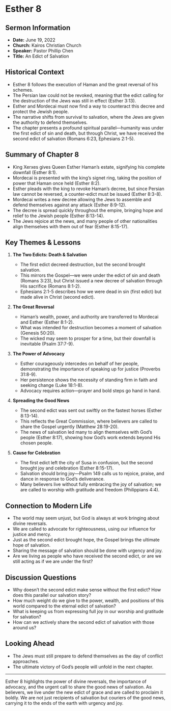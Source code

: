 # Esther 8

## Sermon Information
- **Date:** June 19, 2022
- **Church:** Kairos Christian Church
- **Speaker:** Pastor Phillip Chen
- **Title:** An Edict of Salvation

## Historical Context
- Esther 8 follows the execution of Haman and the great reversal of his schemes.
- The Persian law could not be revoked, meaning that the edict calling for the destruction of the Jews was still in effect (Esther 3:13).
- Esther and Mordecai must now find a way to counteract this decree and protect the Jewish people.
- The narrative shifts from survival to salvation, where the Jews are given the authority to defend themselves.
- The chapter presents a profound spiritual parallel—humanity was under the first edict of sin and death, but through Christ, we have received the second edict of salvation (Romans 6:23, Ephesians 2:1-5).

## Summary of Chapter 8
- King Xerxes gives Queen Esther Haman’s estate, signifying his complete downfall (Esther 8:1).
- Mordecai is presented with the king’s signet ring, taking the position of power that Haman once held (Esther 8:2).
- Esther pleads with the king to revoke Haman’s decree, but since Persian law cannot be reversed, a counter-edict must be issued (Esther 8:3-8).
- Mordecai writes a new decree allowing the Jews to assemble and defend themselves against any attack (Esther 8:9-12).
- The decree is spread quickly throughout the empire, bringing hope and relief to the Jewish people (Esther 8:13-14).
- The Jews rejoice at the news, and many people of other nationalities align themselves with them out of fear (Esther 8:15-17).

## Key Themes & Lessons

1. **The Two Edicts: Death & Salvation**
   - The first edict decreed destruction, but the second brought salvation.
   - This mirrors the Gospel—we were under the edict of sin and death (Romans 3:23), but Christ issued a new decree of salvation through His sacrifice (Romans 8:1-2).
   - Ephesians 2:1-5 describes how we were dead in sin (first edict) but made alive in Christ (second edict).

2. **The Great Reversal**
   - Haman’s wealth, power, and authority are transferred to Mordecai and Esther (Esther 8:1-2).
   - What was intended for destruction becomes a moment of salvation (Genesis 50:20).
   - The wicked may seem to prosper for a time, but their downfall is inevitable (Psalm 37:7-9).

3. **The Power of Advocacy**
   - Esther courageously intercedes on behalf of her people, demonstrating the importance of speaking up for justice (Proverbs 31:8-9).
   - Her persistence shows the necessity of standing firm in faith and seeking change (Luke 18:1-8).
   - Advocacy requires action—prayer and bold steps go hand in hand.

4. **Spreading the Good News**
   - The second edict was sent out swiftly on the fastest horses (Esther 8:13-14).
   - This reflects the Great Commission, where believers are called to share the Gospel urgently (Matthew 28:19-20).
   - The news of salvation led many to align themselves with God’s people (Esther 8:17), showing how God’s work extends beyond His chosen people.

5. **Cause for Celebration**
   - The first edict left the city of Susa in confusion, but the second brought joy and celebration (Esther 8:15-17).
   - Salvation should bring joy—Psalm 149 calls us to rejoice, praise, and dance in response to God’s deliverance.
   - Many believers live without fully embracing the joy of salvation; we are called to worship with gratitude and freedom (Philippians 4:4).

## Connection to Modern Life
- The world may seem unjust, but God is always at work bringing about divine reversals.
- We are called to advocate for righteousness, using our influence for justice and mercy.
- Just as the second edict brought hope, the Gospel brings the ultimate hope of salvation.
- Sharing the message of salvation should be done with urgency and joy.
- Are we living as people who have received the second edict, or are we still acting as if we are under the first?

## Discussion Questions
- Why doesn’t the second edict make sense without the first edict? How does this parallel our salvation story?
- How much weight do we give to the power, wealth, and positions of this world compared to the eternal edict of salvation?
- What is keeping us from expressing full joy in our worship and gratitude for salvation?
- How can we actively share the second edict of salvation with those around us?

## Looking Ahead
- The Jews must still prepare to defend themselves as the day of conflict approaches.
- The ultimate victory of God’s people will unfold in the next chapter.

---

Esther 8 highlights the power of divine reversals, the importance of advocacy, and the urgent call to share the good news of salvation. As believers, we live under the new edict of grace and are called to proclaim it boldly. We are not just recipients of salvation but couriers of the good news, carrying it to the ends of the earth with urgency and joy.
